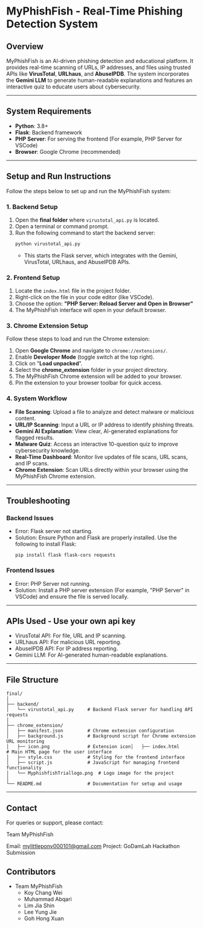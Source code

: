 # **MyPhishFish - Real-Time Phishing Detection System**

## **Overview**  
MyPhishFish is an AI-driven phishing detection and educational platform. It provides real-time scanning of URLs, IP addresses, and files using trusted APIs like **VirusTotal**, **URLhaus**, and **AbuseIPDB**. The system incorporates the **Gemini LLM** to generate human-readable explanations and features an interactive quiz to educate users about cybersecurity.

---

## **System Requirements**  
- **Python**: 3.8+  
- **Flask**: Backend framework  
- **PHP Server**: For serving the frontend (For example, PHP Server for VSCode)  
- **Browser**: Google Chrome (recommended)  

---

## **Setup and Run Instructions**

Follow the steps below to set up and run the MyPhishFish system:

### **1. Backend Setup**  
1. Open the **final folder** where `virustotal_api.py` is located.
2. Open a terminal or command prompt.  
3. Run the following command to start the backend server:  
   ```bash
   python virustotal_api.py
   ```
   - This starts the Flask server, which integrates with the Gemini, VirusTotal, URLhaus, and AbuseIPDB APIs.
  
### **2. Frontend Setup**
1. Locate the `index.html` file in the project folder.
2. Right-click on the file in your code editor (like VSCode).
3. Choose the option:
   **"PHP Server: Reload Server and Open in Browser"**
4. The MyPhishFish interface will open in your default browser.

### **3. Chrome Extension Setup**
Follow these steps to load and run the Chrome extension:
1. Open **Google Chrome** and navigate to `chrome://extensions/`.
2. Enable **Developer Mode** (toggle switch at the top right).
3. Click on "**Load unpacked**".
4. Select the **chrome_extension** folder in your project directory.
5. The MyPhishFish Chrome extension will be added to your browser.
6. Pin the extension to your browser toolbar for quick access.

### **4. System Workflow**
- **File Scanning**: Upload a file to analyze and detect malware or malicious content.
- **URL/IP Scanning**: Input a URL or IP address to identify phishing threats.
- **Gemini AI Explanation**: View clear, AI-generated explanations for flagged results.
- **Malware Quiz**: Access an interactive 10-question quiz to improve cybersecurity knowledge.
- **Real-Time Dashboard**: Monitor live updates of file scans, URL scans, and IP scans.
- **Chrome Extension**: Scan URLs directly within your browser using the MyPhishFish Chrome extension.

---
## Troubleshooting

### Backend Issues
- Error: Flask server not starting.
 - Solution: Ensure Python and Flask are properly installed. Use the following to install Flask:
   ```
   pip install flask flask-cors requests
   ```
### Frontend Issues
- Error: PHP Server not running.
 - Solution: Install a PHP server extension (For example, "PHP Server" in VSCode) and ensure the file is served locally.

---

## APIs Used - Use your own api key
- VirusTotal API: For file, URL and IP scanning.
- URLhaus API: For malicious URL reporting.
- AbuseIPDB API: For IP address reporting.
- Gemini LLM: For AI-generated human-readable explanations.

---

## File Structure
```
final/
│
├── backend/
│   └── virustotal_api.py     # Backend Flask server for handling API requests
│
├── chrome_extension/
│   ├── manifest.json         # Chrome extension configuration
│   ├── background.js         # Background script for Chrome extension URL monitoring
│   ├── icon.png              # Extension icon│   ├── index.html            # Main HTML page for the user interface
│   ├── style.css             # Styling for the frontend interface
│   ├── script.js             # JavaScript for managing frontend functionality
│   └── MyphishfishTriallogo.png  # Logo image for the project
│
└── README.md                 # Documentation for setup and usage
```

---

## Contact
For queries or support, please contact:

Team MyPhishFish

Email: mylittlepony000101@gmail.com
Project: GoDamLah Hackathon Submission

## Contributors
- Team MyPhishFish
  - Koy Chang Wei
  - Muhammad Abqari
  - Lim Jia Shin
  - Lee Yung Jie
  - Goh Hong Xuan
 
